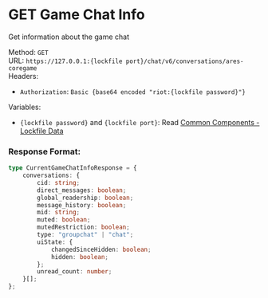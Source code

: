 <!--

This file is automatically generated!
Do not edit it directly!
See https://github.com/techchrism/valorant-api-docs/blob/trunk/contributing.md for more information.

-->

# GET Game Chat Info

Get information about the game chat  


Method: `GET`  
URL: `https://127.0.0.1:{lockfile port}/chat/v6/conversations/ares-coregame`  
Headers:
 - `Authorization`: `Basic {base64 encoded "riot:{lockfile password}"}`

Variables:
 - `{lockfile password}` and `{lockfile port}`: Read [Common Components - Lockfile Data](../common-components.md#lockfile-data)


### Response Format:
```ts
type CurrentGameChatInfoResponse = {
    conversations: {
        cid: string;
        direct_messages: boolean;
        global_readership: boolean;
        message_history: boolean;
        mid: string;
        muted: boolean;
        mutedRestriction: boolean;
        type: "groupchat" | "chat";
        uiState: {
            changedSinceHidden: boolean;
            hidden: boolean;
        };
        unread_count: number;
    }[];
};
```
